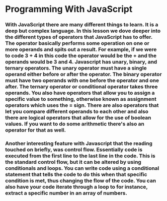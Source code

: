 # Programming With JavaScript #

### With JavaScript there are many different things to learn. It is a deep but complex language. In this lesson we dove deeper into the different types of operators that JavaScript has to offer. The operator basically performs some operation on one or more operands and spits out a result. For example, if we were to code 3 + 4 in this code the operator would be the + and the operands would be 3 and 4. Javascript has unary, binary, and ternary operators. The unary operator must have a single operand either before or after the operator. The binary operator must have two operands with one before the operator and one after. The ternary operator or conditional operator takes three operands. You also have operators that allow you to assign a specific value to something, otherwise known as assignment operators which uses the = sign. There are also operators that let you compare different operands to each other and also there are logical operators that allow for the use of boolean values. If you want to do some arithmetic there's also an operator for that as well. ###

### Another interesting feature with Javascript that the reading touched on briefly, was control flow. Essentially code is executed from the first line to the last line in the code. This is the standard control flow, but it can be altered by using conditionals and loops. You can write code using a conditional statement that tells the code to do this when that specific condition is met, thus changing the flow of the code. You can also have your code iterate through a loop to for instance, extract a specific number in an array of numbers. ###
